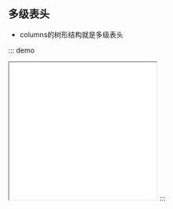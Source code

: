 ## 多级表头
- columns的树形结构就是多级表头

::: demo
<iframe src="/level/base.html" style="min-height:280px"></iframe>
:::